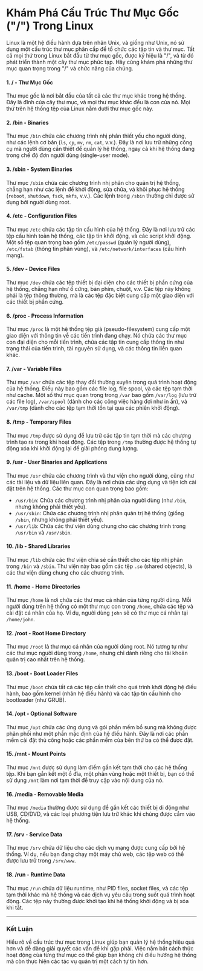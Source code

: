 # **Khám Phá Cấu Trúc Thư Mục Gốc ("/") Trong Linux**

Linux là một hệ điều hành dựa trên nhân Unix, và giống như Unix, nó sử dụng một cấu trúc thư mục phân cấp để tổ chức các tập tin và thư mục. Tất cả mọi thứ trong Linux bắt đầu từ thư mục gốc, được ký hiệu là "/", và từ đó phát triển thành một cây thư mục phức tạp. Hãy cùng khám phá những thư mục quan trọng trong "/" và chức năng của chúng.

#### 1. **/** - Thư Mục Gốc
Thư mục gốc là nơi bắt đầu của tất cả các thư mục khác trong hệ thống. Đây là đỉnh của cây thư mục, và mọi thư mục khác đều là con của nó. Mọi thứ trên hệ thống tệp của Linux nằm dưới thư mục gốc này.

#### 2. **/bin** - Binaries
Thư mục `/bin` chứa các chương trình nhị phân thiết yếu cho người dùng, như các lệnh cơ bản (`ls`, `cp`, `mv`, `rm`, `cat`, v.v.). Đây là nơi lưu trữ những công cụ mà người dùng cần thiết để quản lý hệ thống, ngay cả khi hệ thống đang trong chế độ đơn người dùng (single-user mode).

#### 3. **/sbin** - System Binaries
Thư mục `/sbin` chứa các chương trình nhị phân cho quản trị hệ thống, chẳng hạn như các lệnh để khởi động, sửa chữa, và khôi phục hệ thống (`reboot`, `shutdown`, `fsck`, `mkfs`, v.v.). Các lệnh trong `/sbin` thường chỉ được sử dụng bởi người dùng root.

#### 4. **/etc** - Configuration Files
Thư mục `/etc` chứa các tập tin cấu hình của hệ thống. Đây là nơi lưu trữ các tệp cấu hình toàn hệ thống, các tập tin khởi động, và các script khởi động. Một số tệp quan trọng bao gồm `/etc/passwd` (quản lý người dùng), `/etc/fstab` (thông tin phân vùng), và `/etc/network/interfaces` (cấu hình mạng).

#### 5. **/dev** - Device Files
Thư mục `/dev` chứa các tệp thiết bị đại diện cho các thiết bị phần cứng của hệ thống, chẳng hạn như ổ cứng, bàn phím, chuột, v.v. Các tệp này không phải là tệp thông thường, mà là các tệp đặc biệt cung cấp một giao diện với các thiết bị phần cứng.

#### 6. **/proc** - Process Information
Thư mục `/proc` là một hệ thống tệp giả (pseudo-filesystem) cung cấp một giao diện với thông tin về các tiến trình đang chạy. Nó chứa các thư mục con đại diện cho mỗi tiến trình, chứa các tập tin cung cấp thông tin như trạng thái của tiến trình, tài nguyên sử dụng, và các thông tin liên quan khác.

#### 7. **/var** - Variable Files
Thư mục `/var` chứa các tệp thay đổi thường xuyên trong quá trình hoạt động của hệ thống. Điều này bao gồm các file log, file spool, và các tệp tạm thời như cache. Một số thư mục quan trọng trong `/var` bao gồm `/var/log` (lưu trữ các file log), `/var/spool` (dành cho các công việc hàng đợi như in ấn), và `/var/tmp` (dành cho các tệp tạm thời tồn tại qua các phiên khởi động).

#### 8. **/tmp** - Temporary Files
Thư mục `/tmp` được sử dụng để lưu trữ các tập tin tạm thời mà các chương trình tạo ra trong khi hoạt động. Các tệp trong `/tmp` thường được hệ thống tự động xóa khi khởi động lại để giải phóng dung lượng.

#### 9. **/usr** - User Binaries and Applications
Thư mục `/usr` chứa các chương trình và thư viện cho người dùng, cũng như các tài liệu và dữ liệu liên quan. Đây là nơi chứa các ứng dụng và tiện ích cài đặt trên hệ thống. Các thư mục con quan trọng bao gồm:
- `/usr/bin`: Chứa các chương trình nhị phân của người dùng (như `/bin`, nhưng không phải thiết yếu).
- `/usr/sbin`: Chứa các chương trình nhị phân quản trị hệ thống (giống `/sbin`, nhưng không phải thiết yếu).
- `/usr/lib`: Chứa các thư viện dùng chung cho các chương trình trong `/usr/bin` và `/usr/sbin`.

#### 10. **/lib** - Shared Libraries
Thư mục `/lib` chứa các thư viện chia sẻ cần thiết cho các tệp nhị phân trong `/bin` và `/sbin`. Thư viện này bao gồm các tệp `.so` (shared objects), là các thư viện dùng chung cho các chương trình.

#### 11. **/home** - Home Directories
Thư mục `/home` là nơi chứa các thư mục cá nhân của từng người dùng. Mỗi người dùng trên hệ thống có một thư mục con trong `/home`, chứa các tệp và cài đặt cá nhân của họ. Ví dụ, người dùng `john` sẽ có thư mục cá nhân tại `/home/john`.

#### 12. **/root** - Root Home Directory
Thư mục `/root` là thư mục cá nhân của người dùng root. Nó tương tự như các thư mục người dùng trong `/home`, nhưng chỉ dành riêng cho tài khoản quản trị cao nhất trên hệ thống.

#### 13. **/boot** - Boot Loader Files
Thư mục `/boot` chứa tất cả các tệp cần thiết cho quá trình khởi động hệ điều hành, bao gồm kernel (nhân hệ điều hành) và các tập tin cấu hình cho bootloader (như GRUB).

#### 14. **/opt** - Optional Software
Thư mục `/opt` chứa các ứng dụng và gói phần mềm bổ sung mà không được phân phối như một phần mặc định của hệ điều hành. Đây là nơi các phần mềm cài đặt thủ công hoặc các phần mềm của bên thứ ba có thể được đặt.

#### 15. **/mnt** - Mount Points
Thư mục `/mnt` được sử dụng làm điểm gắn kết tạm thời cho các hệ thống tệp. Khi bạn gắn kết một ổ đĩa, một phân vùng hoặc một thiết bị, bạn có thể sử dụng `/mnt` làm nơi tạm thời để truy cập vào nội dung của nó.

#### 16. **/media** - Removable Media
Thư mục `/media` thường được sử dụng để gắn kết các thiết bị di động như USB, CD/DVD, và các loại phương tiện lưu trữ khác khi chúng được cắm vào hệ thống.

#### 17. **/srv** - Service Data
Thư mục `/srv` chứa dữ liệu cho các dịch vụ mạng được cung cấp bởi hệ thống. Ví dụ, nếu bạn đang chạy một máy chủ web, các tệp web có thể được lưu trữ trong `/srv/www`.

#### 18. **/run** - Runtime Data
Thư mục `/run` chứa dữ liệu runtime, như PID files, socket files, và các tệp tạm thời khác mà hệ thống và các dịch vụ yêu cầu trong suốt quá trình hoạt động. Các tệp này thường được khởi tạo khi hệ thống khởi động và bị xóa khi tắt.

---

### **Kết Luận**
Hiểu rõ về cấu trúc thư mục trong Linux giúp bạn quản lý hệ thống hiệu quả hơn và dễ dàng giải quyết các vấn đề khi gặp phải. Việc nắm bắt cách thức hoạt động của từng thư mục có thể giúp bạn không chỉ điều hướng hệ thống mà còn thực hiện các tác vụ quản trị một cách tự tin hơn.
